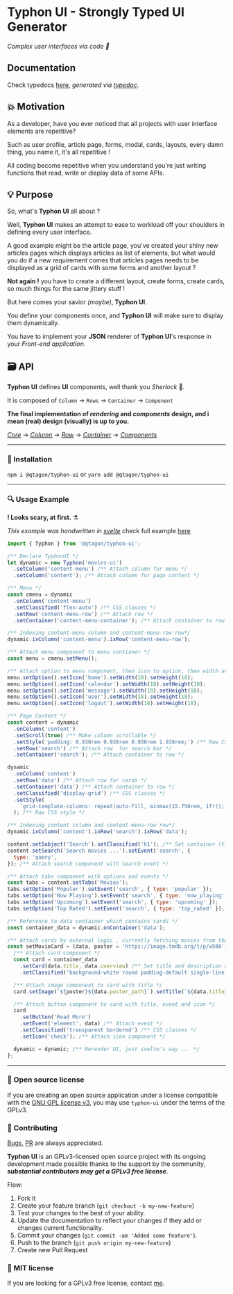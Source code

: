 # Typhon UI - Strongly Typed UI Generator

_Complex user interfaces via code 🎨_

## Documentation

Check typedocs [here](https://qtagon.github.io/typhon-ui/index.html), _generated via [typedoc](https://typedoc.org/)_.

## 💥 Motivation

As a developer, have you ever noticed that all projects with user interface elements are repetitive?

Such as user profile, article page, forms, modal, cards, layouts, every damn thing, you name it, it's all repetitive !

All coding become repetitive when you understand you're just writing functions that read, write or display data of some APIs.

## 💡 Purpose

So, what's **Typhon UI** all about ?

Well, **Typhon UI** makes an attempt to ease to workload off your shoulders in defining every user interface.

A good example might be the article page, you've created your shiny new articles pages which displays articles as list of elements, but what would you do if a new requirement comes that articles pages needs to be displayed as a grid of cards with some forms and another layout ?

**Not again !** you have to create a different layout, create forms, create cards, so much things for the same jittery stuff !

But here comes your savior _(maybe)_, **Typhon UI**.

You define your components once, and **Typhon UI** will make sure to display them dynamically.

You have to implement your **JSON** renderer of **Typhon UI**'s response in your _Front-end application_.

## 🗃️ API

**Typhon UI** defines **UI** components, well thank you _Sherlock_ 🧐.

It is composed of `Column` → `Rows` → `Container` → `Component`

**The final implementation of _rendering_ and _components_ design, and i mean (real) design (visually) is up to you.**

_[Core](https://github.com/qtagon/typhon-ui/tree/master/src/core)_ →
_[Column](https://github.com/qtagon/typhon-ui/blob/master/src/core/Column.ts)_ →
_[Row](https://github.com/qtagon/typhon-ui/blob/master/src/core/Row.ts)_ →
_[Container](https://github.com/qtagon/typhon-ui/blob/master/src/core/Container.ts)_ →
_[Components](https://github.com/qtagon/typhon-ui/tree/master/src/core/components)_

---

### 🧱 Installation

`npm i @qtagon/typhon-ui` or `yarn add @qtagon/typhon-ui`

---

### 🔍️ Usage Example

**! Looks scary, at first.** ⚗️

_This example was handwritten in [svelte](https://svelte.dev/)_ check full example [here](https://github.com/qtagon/typhon-ui-svelte)

```javascript
import { Typhon } from '@qtagon/typhon-ui';

/** Declare TyphonUI */
let dynamic = new Typhon('movies-ui')
  .setColumn('content-menu') /** Attach column for menu */
  .setColumn('content'); /** Attach column for page content */

/** Menu */
const cmenu = dynamic
  .onColumn('content-menu')
  .setClassified('flex-auto') /** CSS classes */
  .setRow('content-menu-row') /** Attach row */
  .setContainer('content-menu-container'); /** Attach container to row */

/** Indexing content-menu column and content-menu-row row*/
dynamic.ixColumn('content-menu').ixRow('content-menu-row');

/** Attach menu component to menu contianer */
const menu = cmenu.setMenu();

/** Attach option to menu component, then icon to option, then width and height of icon */
menu.setOption().setIcon('home').setWidth(18).setHeight(18);
menu.setOption().setIcon('calendar').setWidth(18).setHeight(18);
menu.setOption().setIcon('message').setWidth(18).setHeight(18);
menu.setOption().setIcon('user').setWidth(18).setHeight(18);
menu.setOption().setIcon('logout').setWidth(18).setHeight(18);

/** Page Content */
const content = dynamic
  .onColumn('content')
  .setScroll(true) /** Make column scrollable */
  .setStyle('padding: 0.938rem 0.938rem 0.938rem 1.938rem;') /** Raw CSS style */
  .setRow('search') /** Attach row  for search bar */
  .setContainer('search'); /** Attach container to row */

dynamic
  .onColumn('content')
  .setRow('data') /** Attach row for cards */
  .setContainer('data') /** Attach container to row */
  .setClassified('display-grid') /** CSS classes */
  .setStyle(
    `grid-template-columns: repeat(auto-fill, minmax(15.750rem, 1fr)); grid-gap: 1.875rem;`,
  ); /** Raw CSS style */

/** Indexing content column and content-menu-row row*/
dynamic.ixColumn('content').ixRow('search').ixRow('data');

content.setSubject('Search').setClassified('h1'); /** Set container (title) */
content.setSearch('Search movies ...').setEvent('search', {
  type: 'query',
}); /** Attach search component with search event */

/** Attach tabs component with options and events */
const tabs = content.setTabs('Movies');
tabs.setOption('Popular').setEvent('search', { type: 'popular' });
tabs.setOption('Now Playing').setEvent('search', { type: 'now_playing' });
tabs.setOption('Upcoming').setEvent('search', { type: 'upcoming' });
tabs.setOption('Top Rated').setEvent('search', { type: 'top_rated' });

/** Reference to data container which contains cards */
const container_data = dynamic.onContainer('data');

/** Attach cards by external logic , currently fetching movies from themoviedb API */
const setMovieCard = (data, poster = 'https://image.tmdb.org/t/p/w500') => {
  /** Attach card component */
  const card = container_data
    .setCard(data.title, data.overview) /** Set title and description of card */
    .setClassified('background-white round padding-default single-line'); /** CSS classes */

  /** Attach image component to card with title */
  card.setImage(`${poster}${data.poster_path}`).setTitle(`${data.title} Poster`);

  /** Attach button component to card with title, event and icon */
  card
    .setButton('Read More')
    .setEvent('element', data) /** Attach event */
    .setClassified('transparent bordered') /** CSS classes */
    .setIcon('check'); /** Attach icon component */

  dynamic = dynamic; /** Rerender UI, just svelte's way ... */
};
```

---

### 📄 Open source license

If you are creating an open source application under a license compatible with the [GNU GPL license v3](https://www.gnu.org/licenses/gpl-3.0.html), you may use `typhon-ui` under the terms of the GPLv3.

### 👥 Contributing

[Bugs](https://github.com/qtagon/typhon-ui/issues?q=is%3Aopen+is%3Aissue+label%3Abug), [PR](https://github.com/qtagon/typhon-ui-svelte/pulls) are always appreciated.

**Typhon UI** is an GPLv3-licensed open source project with its ongoing development made possible thanks to the support by the community, **_substantial contributors may get a GPLv3 free license_**.

Flow:

1. Fork it
2. Create your feature branch (`git checkout -b my-new-feature`)
3. Test your changes to the best of your ability.
4. Update the documentation to reflect your changes if they add or changes current functionality.
5. Commit your changes (`git commit -am 'Added some feature'`).
6. Push to the branch (`git push origin my-new-feature`)
7. Create new Pull Request

### 📝 MIT license

If you are looking for a GPLv3 free license, contact [me](https://github.com/dorin-musteata).
